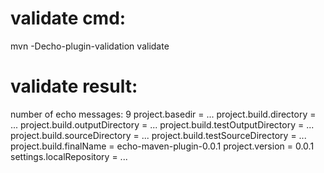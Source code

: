 # validate cmd:

mvn -Decho-plugin-validation validate

# validate result:

number of echo messages: 9
project.basedir = ...
project.build.directory = ...
project.build.outputDirectory = ...
project.build.testOutputDirectory = ...
project.build.sourceDirectory = ...
project.build.testSourceDirectory = ...
project.build.finalName = echo-maven-plugin-0.0.1
project.version = 0.0.1
settings.localRepository = ...
